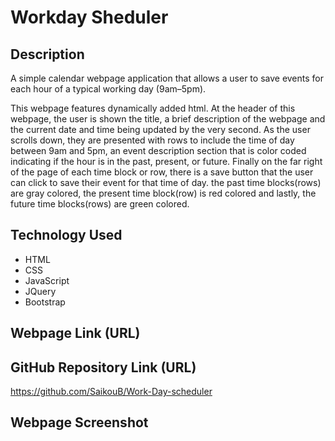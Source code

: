 # Workday Sheduler
## Description

A simple calendar webpage application that allows a user to save events for each hour of a typical working day (9am–5pm).

This webpage features dynamically added html. At the header of this webpage, the user is shown the title, a brief description of the webpage and the current date and time being updated by the very second. As the user scrolls down, they are presented with rows to include the time of day between 9am and 5pm, an event description section that is color coded indicating if the hour is in the past, present, or future. Finally on the far right of the page of each time block or row, there is a save button that the user can click to save their event for that time of day. the past time blocks(rows) are gray colored, the present time block(row) is red colored and lastly, the future time blocks(rows) are green colored.

## Technology Used

- HTML
- CSS
- JavaScript
- JQuery
- Bootstrap

## Webpage Link (URL)


## GitHub Repository Link (URL)

https://github.com/SaikouB/Work-Day-scheduler

## Webpage Screenshot
